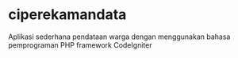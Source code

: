 # ciperekamandata
Aplikasi sederhana pendataan warga dengan menggunakan bahasa pemprograman PHP framework CodeIgniter 

